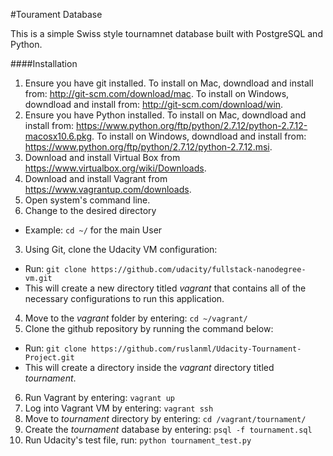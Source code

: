 #Tourament Database

This is a simple Swiss style tournamnet database built with PostgreSQL and Python.

####Installation

1. Ensure you have git installed. To install on Mac, downdload and install from: http://git-scm.com/download/mac. To install on Windows, downdload and install from: http://git-scm.com/download/win.
2. Ensure you have Python installed. To install on Mac, downdload and install from: https://www.python.org/ftp/python/2.7.12/python-2.7.12-macosx10.6.pkg. To install on Windows, downdload and install from: https://www.python.org/ftp/python/2.7.12/python-2.7.12.msi.
3. Download and install Virtual Box from https://www.virtualbox.org/wiki/Downloads.
4. Download and install Vagrant from https://www.vagrantup.com/downloads.
5. Open system's command line.
6. Change to the desired directory
  - Example: `cd ~/` for the main User 
3. Using Git, clone the Udacity VM configuration:
  - Run: `git clone https://github.com/udacity/fullstack-nanodegree-vm.git`
  - This will create a new directory titled *vagrant* that contains all of the necessary configurations to run this application.
4. Move to the *vagrant* folder by entering: `cd ~/vagrant/`
5. Clone the github repository by running the command below:
  - Run: `git clone https://github.com/ruslanml/Udacity-Tournament-Project.git`
  - This will create a directory inside the *vagrant* directory titled *tournament*.
6. Run Vagrant by entering: `vagrant up`
7. Log into Vagrant VM by entering: `vagrant ssh`
8. Move to *tournament* directory by entering: `cd /vagrant/tournament/`
9. Create the *tournament* database by entering: `psql -f tournament.sql`
10. Run Udacity's test file, run: `python tournament_test.py`